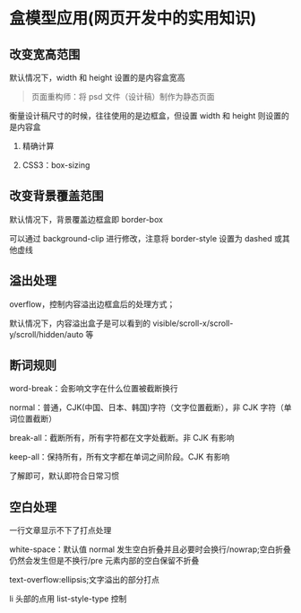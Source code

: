 # 盒模型应用(网页开发中的实用知识)

## 改变宽高范围

默认情况下，width 和 height 设置的是内容盒宽高

> 页面重构师：将 psd 文件（设计稿）制作为静态页面

衡量设计稿尺寸的时候，往往使用的是边框盒，但设置 width 和 height 则设置的是内容盒

1. 精确计算

2. CSS3：box-sizing

## 改变背景覆盖范围

默认情况下，背景覆盖边框盒即 border-box

可以通过 background-clip 进行修改，注意将 border-style 设置为 dashed 或其他虚线

## 溢出处理

overflow，控制内容溢出边框盒后的处理方式；

默认情况下，内容溢出盒子是可以看到的 visible/scroll-x/scroll-y/scroll/hidden/auto 等

## 断词规则

word-break：会影响文字在什么位置被截断换行

normal：普通，CJK(中国、日本、韩国)字符（文字位置截断），非 CJK 字符（单词位置截断）

break-all：截断所有，所有字符都在文字处截断。非 CJK 有影响

keep-all：保持所有，所有文字都在单词之间阶段。CJK 有影响

了解即可，默认即符合日常习惯

## 空白处理

一行文章显示不下了打点处理

white-space：默认值 normal 发生空白折叠并且必要时会换行/nowrap;空白折叠仍然会发生但是不换行/pre 元素内部的空白保留不折叠

text-overflow:ellipsis;文字溢出的部分打点

li 头部的点用 list-style-type 控制
